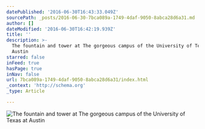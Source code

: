 ```yaml
---
datePublished: '2016-06-30T16:43:33.049Z'
sourcePath: _posts/2016-06-30-7bca089a-1749-4daf-9050-8abca28d6a31.md
author: []
dateModified: '2016-06-30T16:42:19.939Z'
title: ''
description: >-
  The fountain and tower at The gorgeous campus of the University of Texas at
  Austin
starred: false
inFeed: true
hasPage: true
inNav: false
url: 7bca089a-1749-4daf-9050-8abca28d6a31/index.html
_context: 'http://schema.org'
_type: Article

---
```

![The fountain and tower at The gorgeous campus of the University of Texas at Austin](https://the-grid-user-content.s3-us-west-2.amazonaws.com/5cd47676-92df-4163-a759-d871f1a425bd.jpg)